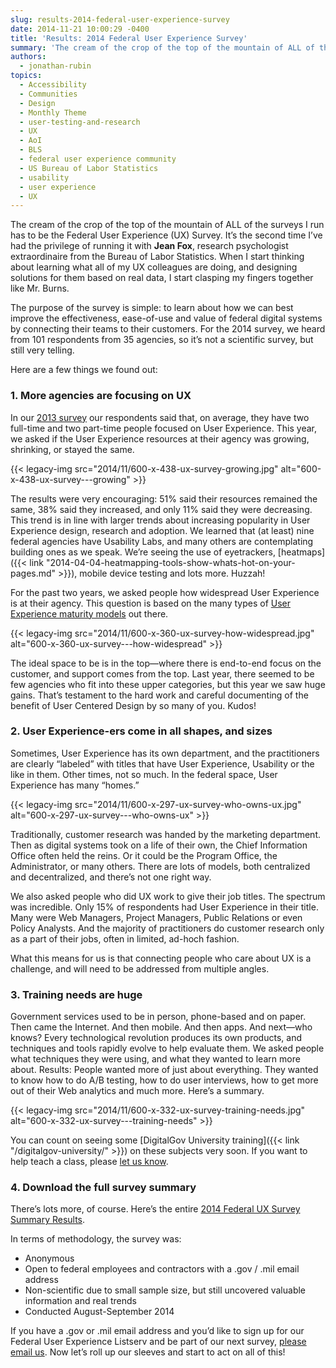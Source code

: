 ```yaml
---
slug: results-2014-federal-user-experience-survey
date: 2014-11-21 10:00:29 -0400
title: 'Results: 2014 Federal User Experience Survey'
summary: 'The cream of the crop of the top of the mountain of ALL of the surveys I run has to be the Federal User Experience (UX) Survey. It&#8217;s the second time I&#8217;ve had the privilege of running it with Jean Fox, research psychologist extraordinaire from the Bureau of Labor Statistics. When I start thinking about learning'
authors:
  - jonathan-rubin
topics:
  - Accessibility
  - Communities
  - Design
  - Monthly Theme
  - user-testing-and-research
  - UX
  - AoI
  - BLS
  - federal user experience community
  - US Bureau of Labor Statistics
  - usability
  - user experience
  - UX
---
```


The cream of the crop of the top of the mountain of ALL of the surveys I run has to be the Federal User Experience (UX) Survey. It&#8217;s the second time I&#8217;ve had the privilege of running it with **Jean Fox**, research psychologist extraordinaire from the Bureau of Labor Statistics. When I start thinking about learning what all of my UX colleagues are doing, and designing solutions for them based on real data, I start clasping my fingers together like Mr. Burns.

The purpose of the survey is simple: to learn about how we can best improve the effectiveness, ease-of-use and value of federal digital systems by connecting their teams to their customers. For the 2014 survey, we heard from 101 respondents from 35 agencies, so it&#8217;s not a scientific survey, but still very telling.

Here are a few things we found out:

### 1. More agencies are focusing on UX

In our [2013 survey](https://s3.amazonaws.com/digitalgov/_legacy-img/2013/12/2013-Federal-UX-Survey.pptx) our respondents said that, on average, they have two full-time and two part-time people focused on User Experience. This year, we asked if the User Experience resources at their agency was growing, shrinking, or stayed the same.

{{< legacy-img src="2014/11/600-x-438-ux-survey-growing.jpg" alt="600-x-438-ux-survey\---growing" >}}

The results were very encouraging: 51% said their resources remained the same, 38% said they increased, and only 11% said they were decreasing. This trend is in line with larger trends about increasing popularity in User Experience design, research and adoption. We learned that (at least) nine federal agencies have Usability Labs, and many others are contemplating building ones as we speak. We&#8217;re seeing the use of eyetrackers, [heatmaps]({{< link "2014-04-04-heatmapping-tools-show-whats-hot-on-your-pages.md" >}}), mobile device testing and lots more. Huzzah!

For the past two years, we asked people how widespread User Experience is at their agency. This question is based on the many types of [User Experience maturity models](http://uxmag.com/articles/how-mature-is-your-organization-when-it-comes-to-ux) out there.

{{< legacy-img src="2014/11/600-x-360-ux-survey-how-widespread.jpg" alt="600-x-360-ux-survey\---how-widespread" >}}

The ideal space to be is in the top—where there is end-to-end focus on the customer, and support comes from the top. Last year, there seemed to be few agencies who fit into these upper categories, but this year we saw huge gains. That&#8217;s testament to the hard work and careful documenting of the benefit of User Centered Design by so many of you. Kudos!

### 2. User Experience-ers come in all shapes, and sizes

Sometimes, User Experience has its own department, and the practitioners are clearly &#8220;labeled&#8221; with titles that have User Experience, Usability or the like in them. Other times, not so much. In the federal space, User Experience has many &#8220;homes.&#8221;

{{< legacy-img src="2014/11/600-x-297-ux-survey-who-owns-ux.jpg" alt="600-x-297-ux-survey\---who-owns-ux" >}}

Traditionally, customer research was handed by the marketing department. Then as digital systems took on a life of their own, the Chief Information Office often held the reins. Or it could be the Program Office, the Administrator, or many others. There are lots of models, both centralized and decentralized, and there&#8217;s not one right way.

We also asked people who did UX work to give their job titles. The spectrum was incredible. Only 15% of respondents had User Experience in their title. Many were Web Managers, Project Managers, Public Relations or even Policy Analysts. And the majority of practitioners do customer research only as a part of their jobs, often in limited, ad-hoch fashion.

What this means for us is that connecting people who care about UX is a challenge, and will need to be addressed from multiple angles.

### 3. Training needs are huge

Government services used to be in person, phone-based and on paper. Then came the Internet. And then mobile. And then apps. And next—who knows? Every technological revolution produces its own products, and techniques and tools rapidly evolve to help evaluate them. We asked people what techniques they were using, and what they wanted to learn more about. Results: People wanted more of just about everything. They wanted to know how to do A/B testing, how to do user interviews, how to get more out of their Web analytics and much more. Here&#8217;s a summary.

{{< legacy-img src="2014/11/600-x-332-ux-survey-training-needs.jpg" alt="600-x-332-ux-survey\---training-needs" >}}

You can count on seeing some [DigitalGov University training]({{< link "/digitalgov-university/" >}}) on these subjects very soon. If you want to help teach a class, please [let us know](mailto:govux@gsa.gov).

### 4. Download the full survey summary

There&#8217;s lots more, of course. Here&#8217;s the entire [2014 Federal UX Survey Summary Results](https://s3.amazonaws.com/digitalgov/_legacy-img/2014/11/Federal-UX-survey-results-2014-external.pptx).

In terms of methodology, the survey was:

  * Anonymous
  * Open to federal employees and contractors with a .gov / .mil email address
  * Non-scientific due to small sample size, but still uncovered valuable information and real trends
  * Conducted August-September 2014

If you have a .gov or .mil email address and you&#8217;d like to sign up for our Federal User Experience Listserv and be part of our next survey, [please email us](mailto:govux@gsa.gov). Now let&#8217;s roll up our sleeves and start to act on all of this!
